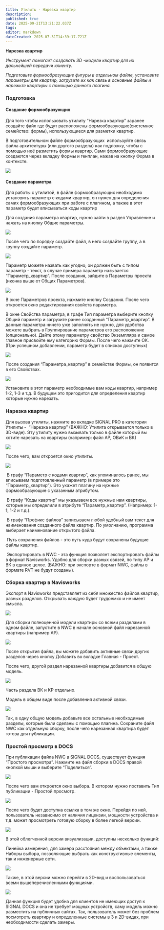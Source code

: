 ```yaml
---
title: Утилиты - Нарезка квартир
description: 
published: true
date: 2025-09-21T13:21:22.037Z
tags: 
editor: markdown
dateCreated: 2025-07-31T14:39:17.721Z
---
```


**Нарезка квартир**

*Инструмент помогает создавать 3D -модели квартир для их дальнейшей передачи клиенту.* 

*Подготовьте формообразующие фигуры в отдельном файле, установите параметры для квартир, загрузите их как связь в основные файлы и нарежьте квартиры с помощью данного плагина.*

### **Подготовка**

#### **Создание формообразующих**

Для того чтобы использовать утилиту “Нарезка квартир” заранее создайте файл где будут расположены формообразующие(системное семейство: формы), использующиеся для разметки квартир.

В подготовительном файле формообразующих  используйте связь файла архитектуры (или другого раздела) как подложку, чтобы с помощью неё разметить формы квартир. Сами формообразующие создаются через вкладку Формы и генплан, нажав на кнопку Форма в контексте.

![](https://lh7-rt.googleusercontent.com/docsz/AD_4nXdhx1Xn-cOdFiTlBq5ujHH28bQXKi6LvJ3tIIT0Dy6W3pZ1iyGACSJBXwUEm786_5ot_ZekRZVXnWTr0JFgIOWAQgfscLxicA57Wlq4A7L5fgYgOC0nOrwrPgQqPfCvMhowjo-N?key=YKT5IiDW3PatwqeGKkX1_w)

#### **Создание параметра**

Для работы с утилитой, в файле формообразующих необходимо установить параметр с кодами квартир, он нужен для определения самих формообразующих при работе с плагином, а также в этот параметр будет вписываться коды квартир

Для создания параметра квартир, нужно зайти в раздел Управление и нажать на кнопку Общие параметры.

![](https://lh7-rt.googleusercontent.com/docsz/AD_4nXckOjsmtk2qBq06ehAnQHtIVlm2FtiweSHqKd6WMdrfq_XUQLdKU2CAKunBbgrgpMw-PCa9wqVznKK7oAYKcis5r9MixMnnXNM4vTnDyb2WxTQQKVmQXF5CrrBPKj3L0vhorD7QRg?key=YKT5IiDW3PatwqeGKkX1_w)

После чего по порядку создайте файл, в него создайте группу, а в группу создайте параметр.

![](https://lh7-rt.googleusercontent.com/docsz/AD_4nXfDb_v7Mb14a26uNvJSlS-XjUGYswYWOP87P46zlAQMMSCc_NzQVC675lmsVKXpPl9IHeG-9ICXCzYgZXhNtXRl_3GhlOziGRKthdGamECrvgO9nfCkEw9S285TQdOfka3WAhYxbA?key=YKT5IiDW3PatwqeGKkX1_w)

Параметр можете назвать как угодно, он должен быть с типом параметр - текст, в случае примера параметр называется “Параметр\_квартир”. После создания, зайдите в Параметры проекта (иконка выше от Общих Параметров).

![](https://lh7-rt.googleusercontent.com/docsz/AD_4nXeLhCHsvdJ2oPFYV6vgbYrdli-LPLrugbPgWSYgJrRbVd_zRPUSHDXseUFuiUg7nJFAM-qsiNSy4mUZEHh710rK_oypYL1N140eOGKJOp9uCDrDq7GwVdDNvZ8igv7_HYlOWsvVTg?key=YKT5IiDW3PatwqeGKkX1_w)

В окне Параметров проекта, нажмите кнопку Создания. После чего откроется окно редактирования свойств параметра.

В окне Свойства параметра, в графе Тип параметра выберите кнопку Общий параметр и загрузите ранее созданный “Параметр\_квартир”. В данные параметра ничего уже заполнять не нужно, для удобства можете выбрать в Группирование параметров его расположение (опционально). Дайте этому параметру свойство Экземпляра и самое главное присвойте ему категорию Формы. После чего нажмите ОК. (При успешном добавлении, параметр будет в списках доступных)

![](https://lh7-rt.googleusercontent.com/docsz/AD_4nXc000N1YcKcJnmBZiiJ27JhiRy6IWMtqr0F_wrXnuw7qAPNueQxDfBYFIPAqBd45YNsJ5T1uxKcn_Rh0uFs-GFslPm68q40Zbv8NF273its-m1Vllm13nfnBInw4PseGKvDe1LLGw?key=YKT5IiDW3PatwqeGKkX1_w)

После создания “Параметра\_квартир” в семействе Формы, он появится в его Свойствах.

![](https://lh7-rt.googleusercontent.com/docsz/AD_4nXf1SUT-VmL07FWyiyr_UF1VRhkhX-83bHS-9IpNmk42ZVnO46-RVIEXbHrOL6b1FLO6O1uS85ZZ6jKE5bKyG9lV-46kSH2-18TiJt9qzeCkqqOpesb2JvcZDjGI61V-QrY48tFS9A?key=YKT5IiDW3PatwqeGKkX1_w)

Установите в этот параметр необходимые вам коды квартир, например 1-2, 1-3 и т.д. В будущем это пригодится для определения квартир которые нужно нарезать.

### **Нарезка квартир**

Для вызова утилиты, нажмите во вкладке SIGNAL PRO в категории Утилиты -  “Нарезка квартир” (ВАЖНО: Утилита открывается только в 3D-виде). Эту утилиту нужно вызывать только в файле который вы хотите нарезать на квартиры (например: файл АР, ОВиК и ВК)

![](https://lh7-rt.googleusercontent.com/docsz/AD_4nXfEH2d9l_Z10DNlrlboLPtyBYbsdrwd0fChwfwKSrBv2Au6W29HUFIE_6Q06D170ryqD7b9yhrArUrBZ8tlEr1-4yUe8i0EEzPNBNCjcBUym1kPLnYGqb_Bv3pEAigsGGbJfuxycg?key=YKT5IiDW3PatwqeGKkX1_w)

После чего, вам откроется окно утилиты.

![](https://lh7-rt.googleusercontent.com/docsz/AD_4nXdgdOuKdSNhz1pTksgfclViwO7g6UCNAEtSqdhZtDUmQD2X5WOr1ip4v8cI-8A60VBmX1GkMM7plDjHLb9HsvzwVj1Cm5k5o-P-TAtoQJRFY752hKIa3looEo9wE1dfjSrAT8fy3Q?key=YKT5IiDW3PatwqeGKkX1_w)

 В графу “Параметр с кодами квартир”, как упоминалось ранее, мы вписываем подготовленный параметр (в примере это “Параметр\_квартир”). Это укажет плагину на нужные формообразующие с указанным атрибутом.

 В графу “Коды квартир” мы указываем все нужные нам квартиры, которые мы определили в атрибуте “Параметр\_квартир”. (Например: 1-1, 1-2 и т.д.).

 В графу “Префикс файлов” записываем любой удобный вам текст для наименования созданного файла квартир. По умолчанию, программа выбирает наименование открытого файла.

 Путь сохранения файлов - это путь куда будут сохранены будущие файлы квартир.

 Экспортировать в NWC - эта функция позволяет экспортировать файлы в формат Navisworks. Удобно для сборки разных связей, по типу АР и ВК в единое целое. (ВАЖНО: при экспорте в формат NWC, файлы в формате RVT не будут созданы).

### **Сборка квартир в Navisworks**

Экспорт в Navisworks представляет из себя множество файлов квартир, разных разделов. Открывать каждую будет трудоемко и не имеет смысла.

![](https://lh7-rt.googleusercontent.com/docsz/AD_4nXcDIMdfpbMyyAhtXMUIYHZAxOXIhI2Znm9scJyhPH1qa9wD51zV6D66SaifSJWISDOOIVFv53h9P27lT7ThSyszhu9hIh6x6UAxu_wjR8_XkCos86MDbJDAt0x8SgJ4jhWFG_is?key=YKT5IiDW3PatwqeGKkX1_w)

Для сборки полноценной модели квартиры со всеми разделами в одном файле, запустите в NWC в начале основной файл нарезанной квартиры (например АР).

![](https://lh7-rt.googleusercontent.com/docsz/AD_4nXd8MNbiR0vwxIg6L_dCggARfG2k7kBf3pW1xeiX51fptUw2R6tn18asT3uGgsUxUD69UIySYmfWPPsl4zJ4Df9CDEfQj_Ohqy5DD_bKJqXMM0Ly0PBqTjBdt1Uz9SQNI9m1XcyxnQ?key=YKT5IiDW3PatwqeGKkX1_w)

После открытия файла, вы можете добавить активные связи других разделов через кнопку Добавить во вкладке Главная - Проект.

После чего, другой раздел нарезанной квартиры добавится в общую модель.

![](https://lh7-rt.googleusercontent.com/docsz/AD_4nXdPda5qBTptTRbjMajhegaRuLQPnZfiQO3yPWiVaA9zozRSZUhejLVBgii_HXoUtyyvzh4N-6toNWvGsGVotfczC1Zw0k-y23arAK0pGRBp41wocw33Lk_ez1VXOKZkY0xeiZ209Q?key=YKT5IiDW3PatwqeGKkX1_w)

Часть раздела ВК и КР отдельно.

Модель в общем виде после добавления активной связи.

![](https://lh7-rt.googleusercontent.com/docsz/AD_4nXdmpK2c6_erQSDNsSWwlUAbQ5ODLQQQmqADiKTz0sZ1WvHXE3-svmFYgXh-lOEgq2FH9wPIAh6ovD6hYF_hB5h6aj_Z83LGlPvNkgvzuOjGKsn-2NwBR_T7PZCASctrn81Hj9SA2w?key=YKT5IiDW3PatwqeGKkX1_w)

Так, в одну общую модель добавьте все остальные необходимые разделы, которые были сделаны с помощью плагина. Сохраните файл NWC как отдельную сборку, после чего нарезанная квартира будет готова для публикации.

### **Простой просмотр в DOCS**

При публикации файла NWC в SIGNAL DOCS, существует функция “Простого просмотра”. Нажмите на файл сборки в DOCS правой кнопкой мыши и выберите “Поделиться”.

![](https://lh7-rt.googleusercontent.com/docsz/AD_4nXcJVpSBr3bqMB4efRclXnKb5x4pXjNEtPGhtICn8uEfVrMxUqnbofxSrr1_5B6YysNPtjrf_5Gd-ga_uUOUbcWRPJKeG0DNhMLMeIYm5tO_Yx6fjQlJeOD1j5kU7GrhSfTZe_1QPg?key=YKT5IiDW3PatwqeGKkX1_w)

После чего вам откроется окно выбора. В котором нужно поставить Тип публикации - Простой просмотр.

![](https://lh7-rt.googleusercontent.com/docsz/AD_4nXc-EtT0ns_WARhmi7xjXbshHxJtmwF7ad9nJFWFAMyiDe8KkR_9-2SMTXLP4jnrVTwIkuh_5vYR4Nro178F2O9kMJWxSrISK_K0w1CAgu0ZkNcCDV2A_-2byRF0yM046wvt1iKHXA?key=YKT5IiDW3PatwqeGKkX1_w)

После чего будет доступна ссылка в том же окне. Перейдя по ней, пользователь независимо от наличия лицензии, мощности устройства и т.д. может просмотреть готовую сборку в более легкой версии.

![](https://lh7-rt.googleusercontent.com/docsz/AD_4nXct-0qg9Eob3Op6KeiJ6XeMZ4SLAZFA3jB8mNGzTdxIhX9WxB8kwS1myY6gkbH0ZjT-mhjbbUo8AXgyjvkzlMOmM_hJkDmx1eMG9vPT-vzj6eaGO7WUd9jSsQZGzaxJXrQ8oEoJbA?key=YKT5IiDW3PatwqeGKkX1_w)

В этой облегченной версии визуализации, доступны несколько функций:

Линейка измерения, для замера расстояния между объектами, а также Наборы выбора, позволяющие выбрать как конструктивные элементы, так и инженерные сети.

![](https://lh7-rt.googleusercontent.com/docsz/AD_4nXeodR8kTcha29xPEdcRYjWA8kkFtGSPBrSbabsK7obRNMD38AVF1447a0iFtH22VLQbAn60gHX1OYiqBI24r_vTQcM3Ul3ei9tB3QAgI5ZksyikGqmbwtoysFCYr661qawGODnASA?key=YKT5IiDW3PatwqeGKkX1_w)

Также, в этой версии можно перейти в 2D-вид и воспользоваться всеми вышеперечисленными функциями.

![](https://lh7-rt.googleusercontent.com/docsz/AD_4nXei49IXkhtCzWY8OI1BR4_r1Wqhe8XbvH2AEAU1DbE9Vl5LP7hqIsyvRp2ShJKRNI1n54BcxxRQzhAfED43qjJhhnECOASIUTE1WcniUXleH3wHQnQvkq_w82HAVYmuxfSPa32HbQ?key=YKT5IiDW3PatwqeGKkX1_w)

Данная функция будет удобна для клиентов не имеющих доступ к SIGNAL DOCS и она не требует мощных устройств, саму модель можно разместить на публичных сайтах. Так, пользователь может без проблем посмотреть квартиру и определенные системы в 3 и 2D-видах, при необходимости сделать замеры.